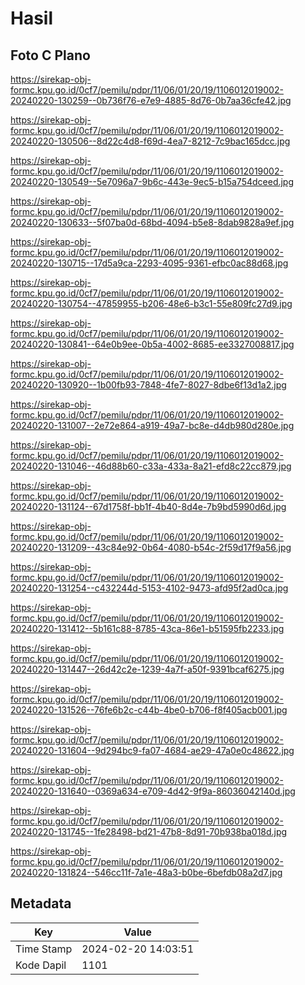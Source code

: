 # Hasil

## Foto C Plano

https://sirekap-obj-formc.kpu.go.id/0cf7/pemilu/pdpr/11/06/01/20/19/1106012019002-20240220-130259--0b736f76-e7e9-4885-8d76-0b7aa36cfe42.jpg

https://sirekap-obj-formc.kpu.go.id/0cf7/pemilu/pdpr/11/06/01/20/19/1106012019002-20240220-130506--8d22c4d8-f69d-4ea7-8212-7c9bac165dcc.jpg

https://sirekap-obj-formc.kpu.go.id/0cf7/pemilu/pdpr/11/06/01/20/19/1106012019002-20240220-130549--5e7096a7-9b6c-443e-9ec5-b15a754dceed.jpg

https://sirekap-obj-formc.kpu.go.id/0cf7/pemilu/pdpr/11/06/01/20/19/1106012019002-20240220-130633--5f07ba0d-68bd-4094-b5e8-8dab9828a9ef.jpg

https://sirekap-obj-formc.kpu.go.id/0cf7/pemilu/pdpr/11/06/01/20/19/1106012019002-20240220-130715--17d5a9ca-2293-4095-9361-efbc0ac88d68.jpg

https://sirekap-obj-formc.kpu.go.id/0cf7/pemilu/pdpr/11/06/01/20/19/1106012019002-20240220-130754--47859955-b206-48e6-b3c1-55e809fc27d9.jpg

https://sirekap-obj-formc.kpu.go.id/0cf7/pemilu/pdpr/11/06/01/20/19/1106012019002-20240220-130841--64e0b9ee-0b5a-4002-8685-ee3327008817.jpg

https://sirekap-obj-formc.kpu.go.id/0cf7/pemilu/pdpr/11/06/01/20/19/1106012019002-20240220-130920--1b00fb93-7848-4fe7-8027-8dbe6f13d1a2.jpg

https://sirekap-obj-formc.kpu.go.id/0cf7/pemilu/pdpr/11/06/01/20/19/1106012019002-20240220-131007--2e72e864-a919-49a7-bc8e-d4db980d280e.jpg

https://sirekap-obj-formc.kpu.go.id/0cf7/pemilu/pdpr/11/06/01/20/19/1106012019002-20240220-131046--46d88b60-c33a-433a-8a21-efd8c22cc879.jpg

https://sirekap-obj-formc.kpu.go.id/0cf7/pemilu/pdpr/11/06/01/20/19/1106012019002-20240220-131124--67d1758f-bb1f-4b40-8d4e-7b9bd5990d6d.jpg

https://sirekap-obj-formc.kpu.go.id/0cf7/pemilu/pdpr/11/06/01/20/19/1106012019002-20240220-131209--43c84e92-0b64-4080-b54c-2f59d17f9a56.jpg

https://sirekap-obj-formc.kpu.go.id/0cf7/pemilu/pdpr/11/06/01/20/19/1106012019002-20240220-131254--c432244d-5153-4102-9473-afd95f2ad0ca.jpg

https://sirekap-obj-formc.kpu.go.id/0cf7/pemilu/pdpr/11/06/01/20/19/1106012019002-20240220-131412--5b161c88-8785-43ca-86e1-b51595fb2233.jpg

https://sirekap-obj-formc.kpu.go.id/0cf7/pemilu/pdpr/11/06/01/20/19/1106012019002-20240220-131447--26d42c2e-1239-4a7f-a50f-9391bcaf6275.jpg

https://sirekap-obj-formc.kpu.go.id/0cf7/pemilu/pdpr/11/06/01/20/19/1106012019002-20240220-131526--76fe6b2c-c44b-4be0-b706-f8f405acb001.jpg

https://sirekap-obj-formc.kpu.go.id/0cf7/pemilu/pdpr/11/06/01/20/19/1106012019002-20240220-131604--9d294bc9-fa07-4684-ae29-47a0e0c48622.jpg

https://sirekap-obj-formc.kpu.go.id/0cf7/pemilu/pdpr/11/06/01/20/19/1106012019002-20240220-131640--0369a634-e709-4d42-9f9a-86036042140d.jpg

https://sirekap-obj-formc.kpu.go.id/0cf7/pemilu/pdpr/11/06/01/20/19/1106012019002-20240220-131745--1fe28498-bd21-47b8-8d91-70b938ba018d.jpg

https://sirekap-obj-formc.kpu.go.id/0cf7/pemilu/pdpr/11/06/01/20/19/1106012019002-20240220-131824--546cc11f-7a1e-48a3-b0be-6befdb08a2d7.jpg


## Metadata

| Key        | Value               |
| ---------- | ------------------- |
| Time Stamp | 2024-02-20 14:03:51 |
| Kode Dapil | 1101                |



